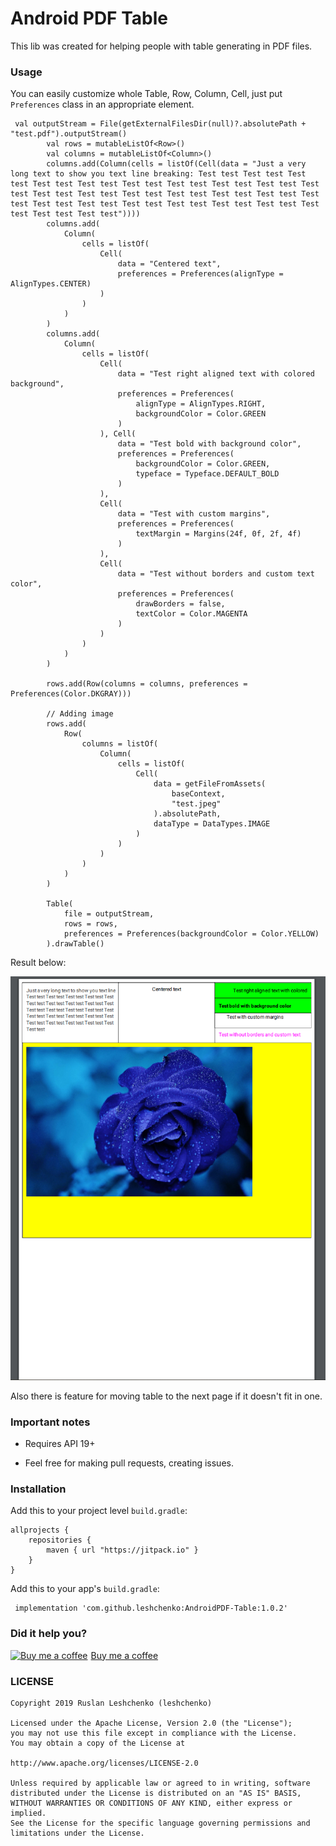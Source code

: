 # Android PDF Table
This lib was created for helping people with table generating in PDF files. 

### Usage

You can easily customize whole Table, Row, Column, Cell, just put `Preferences` class in an appropriate element.

```
 val outputStream = File(getExternalFilesDir(null)?.absolutePath + "test.pdf").outputStream()
        val rows = mutableListOf<Row>()
        val columns = mutableListOf<Column>()
        columns.add(Column(cells = listOf(Cell(data = "Just a very long text to show you text line breaking: Test test Test test Test test Test test Test test Test test Test test Test test Test test Test test Test test Test test Test test Test test Test test Test test Test test Test test Test test Test test Test test Test test Test test Test test Test test Test test"))))
        columns.add(
            Column(
                cells = listOf(
                    Cell(
                        data = "Centered text",
                        preferences = Preferences(alignType = AlignTypes.CENTER)
                    )
                )
            )
        )
        columns.add(
            Column(
                cells = listOf(
                    Cell(
                        data = "Test right aligned text with colored background",
                        preferences = Preferences(
                            alignType = AlignTypes.RIGHT,
                            backgroundColor = Color.GREEN
                        )
                    ), Cell(
                        data = "Test bold with background color",
                        preferences = Preferences(
                            backgroundColor = Color.GREEN,
                            typeface = Typeface.DEFAULT_BOLD
                        )
                    ),
                    Cell(
                        data = "Test with custom margins",
                        preferences = Preferences(
                            textMargin = Margins(24f, 0f, 2f, 4f)
                        )
                    ),
                    Cell(
                        data = "Test without borders and custom text color",
                        preferences = Preferences(
                            drawBorders = false,
                            textColor = Color.MAGENTA
                        )
                    )
                )
            )
        )

        rows.add(Row(columns = columns, preferences = Preferences(Color.DKGRAY)))

        // Adding image
        rows.add(
            Row(
                columns = listOf(
                    Column(
                        cells = listOf(
                            Cell(
                                data = getFileFromAssets(
                                    baseContext,
                                    "test.jpeg"
                                ).absolutePath,
                                dataType = DataTypes.IMAGE
                            )
                        )
                    )
                )
            )
        )

        Table(
            file = outputStream,
            rows = rows,
            preferences = Preferences(backgroundColor = Color.YELLOW)
        ).drawTable()
```

Result below: 

![](screenshot.PNG)

Also there is feature for moving table to the next page if it doesn't fit in one.
### Important notes

- Requires API 19+

- Feel free for making pull requests, creating issues.

### Installation
Add this to your project level `build.gradle`:
```
allprojects {
    repositories {
        maven { url "https://jitpack.io" }
    }
}
```
 Add this to your app's `build.gradle`:
```
 implementation 'com.github.leshchenko:AndroidPDF-Table:1.0.2'
```
### Did it help you?
<link href="https://fonts.googleapis.com/css?family=Lato&subset=latin,latin-ext" rel="stylesheet"><a class="bmc-button" target="_blank" href="https://www.buymeacoffee.com/4JyfS7Bw2"><img src="https://bmc-cdn.nyc3.digitaloceanspaces.com/BMC-button-images/BMC-btn-logo.svg" alt="Buy me a coffee"><span style="margin-left:5px">Buy me a coffee</span></a>

### LICENSE
```
Copyright 2019 Ruslan Leshchenko (leshchenko)

Licensed under the Apache License, Version 2.0 (the "License");
you may not use this file except in compliance with the License.
You may obtain a copy of the License at

http://www.apache.org/licenses/LICENSE-2.0

Unless required by applicable law or agreed to in writing, software
distributed under the License is distributed on an "AS IS" BASIS,
WITHOUT WARRANTIES OR CONDITIONS OF ANY KIND, either express or implied.
See the License for the specific language governing permissions and
limitations under the License.
```